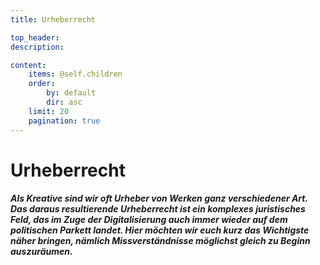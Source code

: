 ```yaml
---
title: Urheberrecht

top_header:  
description:

content:
    items: @self.children
    order:
        by: default
        dir: asc
    limit: 20
    pagination: true
---
```


# Urheberrecht

##### Als Kreative sind wir oft Urheber von Werken ganz verschiedener Art. Das daraus resultierende Urheberrecht ist ein komplexes juristisches Feld, das im Zuge der Digitalisierung auch immer wieder auf dem politischen Parkett landet. Hier möchten wir euch kurz das Wichtigste näher bringen, nämlich Missverständnisse möglichst gleich zu Beginn auszuräumen. 

<br />
